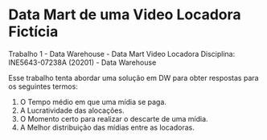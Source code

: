 # Data Mart de uma Video Locadora Fictícia

Trabalho 1 - Data Warehouse - Data Mart Video Locadora
Disciplina: INE5643-07238A (20201) - Data Warehouse

Esse trabalho tenta abordar uma solução em DW para obter respostas para os seguintes termos:

1. O Tempo médio em que uma mídia se paga.
2. A Lucratividade das alocações.
3. O Momento certo para realizar o descarte de uma mídia.
4. A Melhor distribuição das mídias entre as locadoras.
